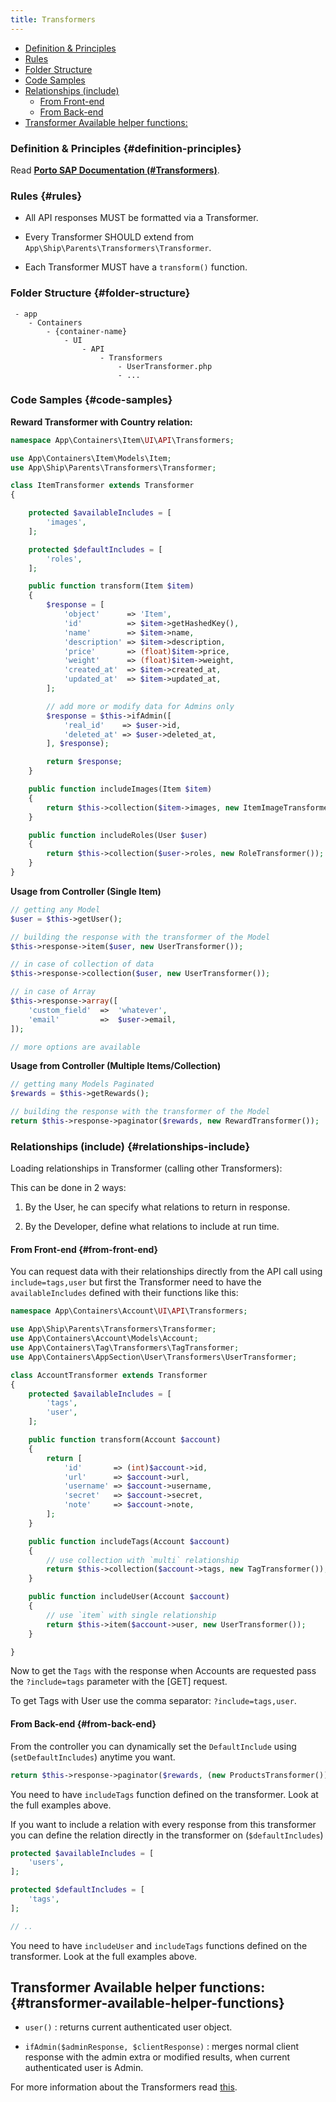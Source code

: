 ```yaml
---
title: Transformers
---
```


* [Definition & Principles](#definition-principles)
* [Rules](#rules)
* [Folder Structure](#folder-structure)
* [Code Samples](#code-samples)
* [Relationships (include)](#relationships-include)
    * [From Front-end](#from-front-end)
    * [From Back-end](#from-back-end)
* [Transformer Available helper functions:](#transformer-available-helper-functions)

### Definition & Principles {#definition-principles}

Read [**Porto SAP Documentation (#Transformers)**](https://github.com/Mahmoudz/Porto#Transformers).

### Rules {#rules}

- All API responses MUST be formatted via a Transformer.

- Every Transformer SHOULD extend from `App\Ship\Parents\Transformers\Transformer`.

- Each Transformer MUST have a `transform()` function.

### Folder Structure {#folder-structure}

```
 - app
    - Containers
        - {container-name}
            - UI
                - API
                    - Transformers
                        - UserTransformer.php
                        - ...
```

### Code Samples {#code-samples}

**Reward Transformer with Country relation:**

```php
namespace App\Containers\Item\UI\API\Transformers;

use App\Containers\Item\Models\Item;
use App\Ship\Parents\Transformers\Transformer;

class ItemTransformer extends Transformer
{

    protected $availableIncludes = [
        'images',
    ];

    protected $defaultIncludes = [
        'roles',
    ];

    public function transform(Item $item)
    {
        $response = [
            'object'      => 'Item',
            'id'          => $item->getHashedKey(),
            'name'        => $item->name,
            'description' => $item->description,
            'price'       => (float)$item->price,
            'weight'      => (float)$item->weight,
            'created_at'  => $item->created_at,
            'updated_at'  => $item->updated_at,
        ];

        // add more or modify data for Admins only
        $response = $this->ifAdmin([
            'real_id'    => $user->id,
            'deleted_at' => $user->deleted_at,
        ], $response);

        return $response;
    }

    public function includeImages(Item $item)
    {
        return $this->collection($item->images, new ItemImageTransformer());
    }

    public function includeRoles(User $user)
    {
        return $this->collection($user->roles, new RoleTransformer());
    }
}
```

**Usage from Controller (Single Item)**

```php
// getting any Model
$user = $this->getUser();

// building the response with the transformer of the Model
$this->response->item($user, new UserTransformer());

// in case of collection of data
$this->response->collection($user, new UserTransformer());

// in case of Array
$this->response->array([
    'custom_field'  =>  'whatever',
    'email'         =>  $user->email,
]);

// more options are available
```

**Usage from Controller (Multiple Items/Collection)**

```php
// getting many Models Paginated
$rewards = $this->getRewards();

// building the response with the transformer of the Model
return $this->response->paginator($rewards, new RewardTransformer());

```

### Relationships (include) {#relationships-include}

Loading relationships in Transformer (calling other Transformers):

This can be done in 2 ways:

1. By the User, he can specify what relations to return in response.

2. By the Developer, define what relations to include at run time.

#### From Front-end {#from-front-end}

You can request data with their relationships directly from the API call using `include=tags,user` but first the Transformer need to have the `availableIncludes` defined with their functions like this:

```php
namespace App\Containers\Account\UI\API\Transformers;

use App\Ship\Parents\Transformers\Transformer;
use App\Containers\Account\Models\Account;
use App\Containers\Tag\Transformers\TagTransformer;
use App\Containers\AppSection\User\Transformers\UserTransformer;

class AccountTransformer extends Transformer
{
    protected $availableIncludes = [
        'tags',
        'user',
    ];

    public function transform(Account $account)
    {
        return [
            'id'       => (int)$account->id,
            'url'      => $account->url,
            'username' => $account->username,
            'secret'   => $account->secret,
            'note'     => $account->note,
        ];
    }

    public function includeTags(Account $account)
    {
        // use collection with `multi` relationship
        return $this->collection($account->tags, new TagTransformer());
    }

    public function includeUser(Account $account)
    {
        // use `item` with single relationship
        return $this->item($account->user, new UserTransformer());
    }

}
```

Now to get the `Tags` with the response when Accounts are requested pass the `?include=tags` parameter with the [GET] request.

To get Tags with User use the comma separator: `?include=tags,user`.

#### From Back-end {#from-back-end}

From the controller you can dynamically set the `DefaultInclude` using (`setDefaultIncludes`) anytime you want.

```php
return $this->response->paginator($rewards, (new ProductsTransformer())->setDefaultIncludes(['tags']));

```

You need to have `includeTags` function defined on the transformer. Look at the full examples above.

If you want to include a relation with every response from this transformer you can define the relation directly in the transformer on (`$defaultIncludes`)

```php
protected $availableIncludes = [
    'users',
];

protected $defaultIncludes = [
    'tags',
];

// ..
```

You need to have `includeUser` and `includeTags` functions defined on the transformer. Look at the full examples above.

## Transformer Available helper functions: {#transformer-available-helper-functions}

- `user()` : returns current authenticated user object.

- `ifAdmin($adminResponse, $clientResponse)` : merges normal client response with the admin extra or modified results, when current authenticated user is Admin.

For more information about the Transformers read [this](http://fractal.thephpleague.com/transformers/).
